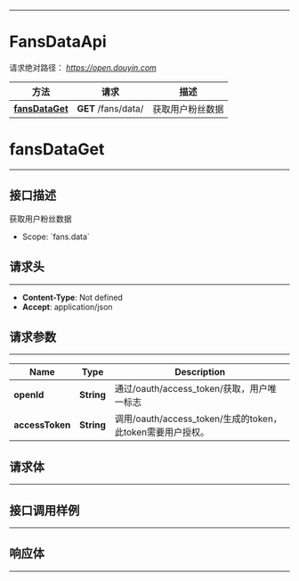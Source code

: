 <hr/>

# FansDataApi
请求绝对路径： *https://open.douyin.com*
<a name="FansDataApi_doc_start"></a>

方法 | 请求 | 描述
------------- | ------------- | -------------
[**fansDataGet**](#fansDataGet) | **GET** /fans/data/ | 获取用户粉丝数据

<a name="fansDataGet"></a>
# **fansDataGet**
<hr/>

## 接口描述
获取用户粉丝数据
* Scope: &#x60;fans.data&#x60; 
## 请求头
<hr/>

- **Content-Type**: Not defined
- **Accept**: application/json

## 请求参数
<hr/>


Name | Type | Description
------------- | ------------- | ------------- 
 **openId** | **String**| 通过/oauth/access_token/获取，用户唯一标志
 **accessToken** | **String**| 调用/oauth/access_token/生成的token，此token需要用户授权。

## 请求体
<hr/>




## 接口调用样例
<hr/>

<codetabs src="../.codetabs/FansDataApi_fansDataGet.code">

## 响应体
<hr/>

<markdown src="./model/FansDataResponse.md" />

